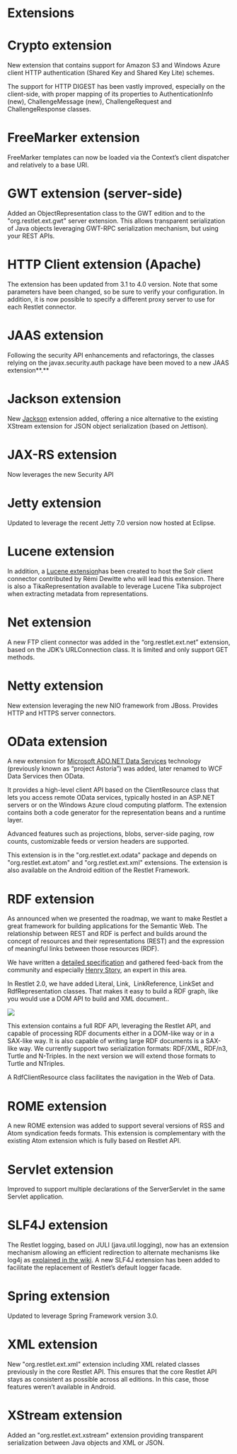 Extensions
==========

Crypto extension
================

New extension that contains support for Amazon S3 and Windows Azure
client HTTP authentication (Shared Key and Shared Key Lite) schemes.

The support for HTTP DIGEST has been vastly improved, especially on the
client-side, with proper mapping of its properties to AuthenticationInfo
(new), ChallengeMessage (new), ChallengeRequest and ChallengeResponse
classes.

FreeMarker extension
====================

FreeMarker templates can now be loaded via the Context’s client
dispatcher and relatively to a base URI.

GWT extension (server-side)
===========================

Added an ObjectRepresentation class to the GWT edition and to the
"org.restlet.ext.gwt" server extension. This allows transparent
serialization of Java objects leveraging GWT-RPC serialization
mechanism, but using your REST APIs.

HTTP Client extension (Apache)
==============================

The extension has been updated from 3.1 to 4.0 version. Note that some
parameters have been changed, so be sure to verify your configuration.
In addition, it is now possible to specify a different proxy server to
use for each Restlet connector.

JAAS extension
==============

Following the security API enhancements and refactorings, the classes
relying on the javax.security.auth package have been moved to a new JAAS
extension**.**

Jackson extension
=================

New
[Jackson](http://jackson.codehaus.org/)
extension added, offering a nice alternative to the existing XStream
extension for JSON object serialization (based on Jettison).

JAX-RS extension
================

Now leverages the new Security API

Jetty extension
===============

Updated to leverage the recent Jetty 7.0 version now hosted at Eclipse.

Lucene extension
================

In addition, a [Lucene
extension](http://wiki.restlet.org/developers/172-restlet/215-restlet.html)has
been created to host the Solr client connector contributed by Rémi
Dewitte who will lead this extension. There is also a TikaRepresentation
available to leverage Lucene Tika subproject when extracting metadata
from representations.

Net extension
=============

A new FTP client connector was added in the “org.restlet.ext.net”
extension, based on the JDK’s URLConnection class. It is limited and
only support GET methods.

Netty extension
===============

New extension leveraging the new NIO framework from JBoss. Provides HTTP
and HTTPS server connectors.

OData extension
===============

A new extension for [Microsoft ADO.NET Data
Services](http://blog.noelios.com/2009/09/28/restlet-bridges-ado-net-data-services-and-java/)
technology (previously known as “project Astoria”) was added, later
renamed to WCF Data Services then OData.

It provides a high-level client API based on the ClientResource class
that lets you access remote OData services, typically hosted in an
ASP.NET servers or on the Windows Azure cloud computing platform. The
extension contains both a code generator for the representation beans
and a runtime layer.

Advanced features such as projections, blobs, server-side paging, row
counts, customizable feeds or version headers are supported.

This extension is in the "org.restlet.ext.odata" package and depends on
"org.restlet.ext.atom" and "org.restlet.ext.xml" extensions. The
extension is also available on the Android edition of the Restlet
Framework.

RDF extension
=============

As announced when we presented the roadmap, we want to make Restlet a
great framework for building applications for the Semantic Web. The
relationship between REST and RDF is perfect and builds around the
concept of resources and their representations (REST) and the expression
of meaningful links between those resources (RDF).

We have written a [detailed
specification](http://wiki.restlet.org/developers/172-restlet/160-restlet.html?branch=docs-1_1&language=en)
and gathered feed-back from the community and especially [Henry
Story](http://blogs.sun.com/bblfish/),
an expert in this area.

In Restlet 2.0, we have added Literal, Link,  LinkReference, LinkSet and
RdfRepresentation classes. That makes it easy to build a RDF graph, like
you would use a DOM API to build and XML document..

![](Extensions-63_files/semantic-web1.png)

This extension contains a full RDF API, leveraging the Restlet API, and
capable of processing RDF documents either in a DOM-like way or in a
SAX-like way. It is also capable of writing large RDF documents is a
SAX-like way. We currently support two serialization formats: RDF/XML,
RDF/n3, Turtle and N-Triples. In the next version we will extend those
formats to Turtle and NTriples.

A RdfClientResource class facilitates the navigation in the Web of Data.

ROME extension
==============

A new ROME extension was added to support several versions of RSS and
Atom syndication feeds formats. This extension is complementary with the
existing Atom extension which is fully based on Restlet API.

Servlet extension
=================

Improved to support multiple declarations of the ServerServlet in the
same Servlet application.

SLF4J extension
===============

The Restlet logging, based on JULI (java.util.logging), now has an
extension mechanism allowing an efficient redirection to alternate
mechanisms like log4j as [explained in the
wiki](http://wiki.restlet.org/docs_2.0/13-restlet/48-restlet/101-restlet.html).
A new SLF4J extension has been added to facilitate the replacement of
Restlet’s default logger facade.

Spring extension
================

Updated to leverage Spring Framework version 3.0.

XML extension
=============

New "org.restlet.ext.xml" extension including XML related classes
previously in the core Restlet API. This ensures that the core Restlet
API stays as consistent as possible across all editions. In this case,
those features weren’t available in Android.

XStream extension
=================

Added an "org.restlet.ext.xstream" extension providing transparent
serialization between Java objects and XML or JSON.

